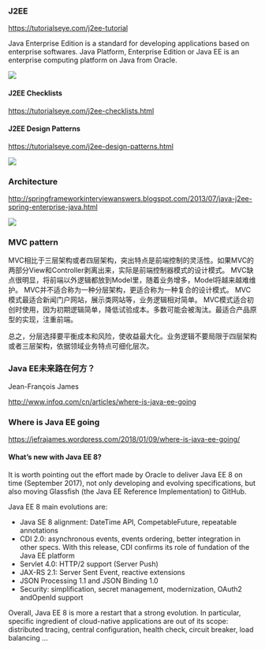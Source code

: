 

### J2EE
https://tutorialseye.com/j2ee-tutorial

Java Enterprise Edition is a standard for developing applications based on enterprise softwares. Java Platform, Enterprise Edition or Java EE is an enterprise computing platform on Java from Oracle.

![](https://tutorialseye.com/wp-content/uploads/Java-Enterprise-Edition-Tutorial.png)

#### J2EE Checklists

https://tutorialseye.com/j2ee-checklists.html

#### J2EE Design Patterns
https://tutorialseye.com/j2ee-design-patterns.html

![](https://tutorialseye.com/wp-content/uploads/figure06_02.gif)

### Architecture
http://springframeworkinterviewanswers.blogspot.com/2013/07/java-j2ee-spring-enterprise-java.html

![](http://2.bp.blogspot.com/-gfSvSCrcKk0/Tnw6Gv0MehI/AAAAAAAAAEg/oSW-eNAtSb0/s1600/j2ee_components.JPG)


### MVC pattern
MVC相比于三层架构或者四层架构，突出特点是前端控制的灵活性。如果MVC的两部分View和Controller剥离出来，实际是前端控制器模式的设计模式。
MVC缺点很明显，将前端以外逻辑都放到Model里，随着业务增多，Model将越来越难维护。
MVC并不适合称为一种分层架构，更适合称为一种复合的设计模式。
MVC模式最适合新闻门户网站，展示类网站等，业务逻辑相对简单。
MVC模式适合初创时使用，因为初期逻辑简单，降低试验成本。多数可能会被淘汰。最适合产品原型的实现，注重前端。

总之，分层选择要平衡成本和风险，使收益最大化。业务逻辑不要局限于四层架构或者三层架构，依据领域业务特点可细化层次。


### Java EE未来路在何方？
Jean-François James

http://www.infoq.com/cn/articles/where-is-java-ee-going
### Where is Java EE going
https://jefrajames.wordpress.com/2018/01/09/where-is-java-ee-going/

#### What’s new with Java EE 8?
It is worth pointing out the effort made by Oracle to deliver Java EE 8 on time (September 2017), not only developing and evolving specifications, but also moving Glassfish (the Java EE Reference Implementation) to GitHub.

Java EE 8  main evolutions are:

 - Java SE 8 alignment: DateTime API, CompetableFuture, repeatable annotations
 - CDI 2.0: asynchronous events, events ordering, better integration in other specs.  With this release, CDI confirms its role of fundation of the Java EE platform
 - Servlet 4.0: HTTP/2 support (Server Push)
 - JAX-RS 2.1: Server Sent Event, reactive extensions
 - JSON Processing 1.1 and JSON Binding 1.0
 - Security: simplification, secret management, modernization, OAuth2 andOpenId support

Overall, Java EE 8 is more a restart that a strong evolution. In particular, specific ingredient of cloud-native applications are out of its scope: distributed tracing, central configuration, health check, circuit breaker, load balancing …


